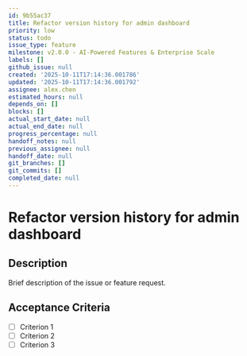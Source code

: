 ```yaml
---
id: 9b55ac37
title: Refactor version history for admin dashboard
priority: low
status: todo
issue_type: feature
milestone: v2.0.0 - AI-Powered Features & Enterprise Scale
labels: []
github_issue: null
created: '2025-10-11T17:14:36.001786'
updated: '2025-10-11T17:14:36.001792'
assignee: alex.chen
estimated_hours: null
depends_on: []
blocks: []
actual_start_date: null
actual_end_date: null
progress_percentage: null
handoff_notes: null
previous_assignee: null
handoff_date: null
git_branches: []
git_commits: []
completed_date: null
---
```


# Refactor version history for admin dashboard

## Description

Brief description of the issue or feature request.

## Acceptance Criteria

- [ ] Criterion 1
- [ ] Criterion 2
- [ ] Criterion 3